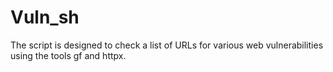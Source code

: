 # Vuln_sh
The script is designed to check a list of URLs for various web vulnerabilities using the tools gf and httpx. 
